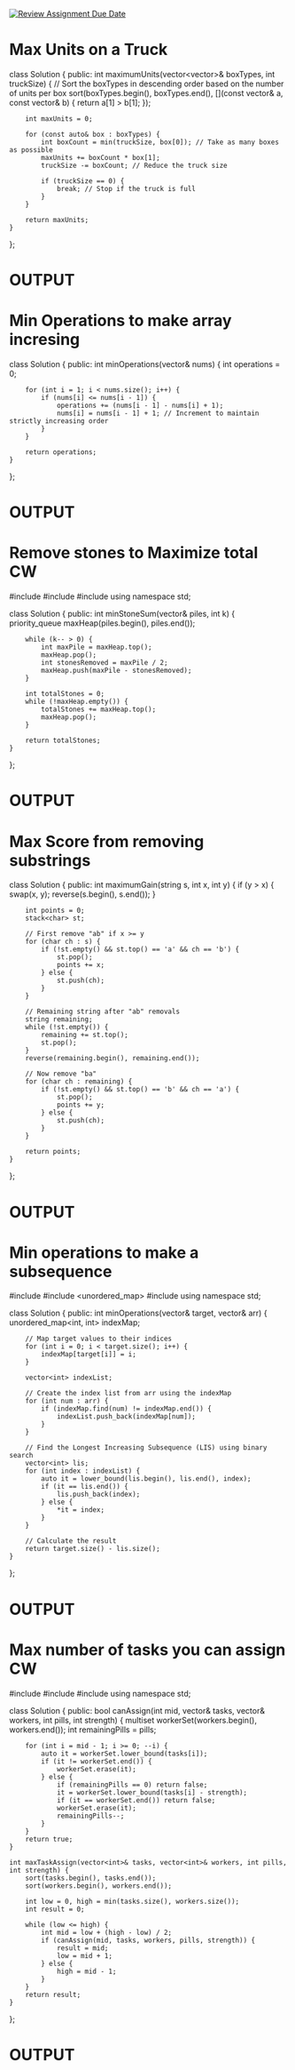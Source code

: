 [![Review Assignment Due Date](https://classroom.github.com/assets/deadline-readme-button-22041afd0340ce965d47ae6ef1cefeee28c7c493a6346c4f15d667ab976d596c.svg)](https://classroom.github.com/a/9RndFDpw)

# Max Units on a Truck	

class Solution {
public:
    int maximumUnits(vector<vector<int>>& boxTypes, int truckSize) {
        // Sort the boxTypes in descending order based on the number of units per box
        sort(boxTypes.begin(), boxTypes.end(), [](const vector<int>& a, const vector<int>& b) {
            return a[1] > b[1];
        });

        int maxUnits = 0;

        for (const auto& box : boxTypes) {
            int boxCount = min(truckSize, box[0]); // Take as many boxes as possible
            maxUnits += boxCount * box[1];
            truckSize -= boxCount; // Reduce the truck size
            
            if (truckSize == 0) {
                break; // Stop if the truck is full
            }
        }

        return maxUnits;
    }
};


# OUTPUT

# Min Operations to make array incresing	

class Solution {
public:
    int minOperations(vector<int>& nums) {
        int operations = 0;

        for (int i = 1; i < nums.size(); i++) {
            if (nums[i] <= nums[i - 1]) {
                operations += (nums[i - 1] - nums[i] + 1);
                nums[i] = nums[i - 1] + 1; // Increment to maintain strictly increasing order
            }
        }

        return operations;
    }
};


# OUTPUT

# Remove stones to Maximize total	CW	

#include <iostream>
#include <vector>
#include <queue>
using namespace std;

class Solution {
public:
    int minStoneSum(vector<int>& piles, int k) {
        priority_queue<int> maxHeap(piles.begin(), piles.end());

        while (k-- > 0) {
            int maxPile = maxHeap.top();
            maxHeap.pop();
            int stonesRemoved = maxPile / 2;
            maxHeap.push(maxPile - stonesRemoved);
        }

        int totalStones = 0;
        while (!maxHeap.empty()) {
            totalStones += maxHeap.top();
            maxHeap.pop();
        }

        return totalStones;
    }
};


# OUTPUT
# Max Score from removing substrings	

class Solution {
public:
    int maximumGain(string s, int x, int y) {
        if (y > x) {
            swap(x, y);
            reverse(s.begin(), s.end());
        }
        
        int points = 0;
        stack<char> st;

        // First remove "ab" if x >= y
        for (char ch : s) {
            if (!st.empty() && st.top() == 'a' && ch == 'b') {
                st.pop();
                points += x;
            } else {
                st.push(ch);
            }
        }

        // Remaining string after "ab" removals
        string remaining;
        while (!st.empty()) {
            remaining += st.top();
            st.pop();
        }
        reverse(remaining.begin(), remaining.end());

        // Now remove "ba"
        for (char ch : remaining) {
            if (!st.empty() && st.top() == 'b' && ch == 'a') {
                st.pop();
                points += y;
            } else {
                st.push(ch);
            }
        }

        return points;
    }
};


# OUTPUT
# Min operations to make a subsequence	

#include <vector>
#include <unordered_map>
#include <algorithm>
using namespace std;

class Solution {
public:
    int minOperations(vector<int>& target, vector<int>& arr) {
        unordered_map<int, int> indexMap;
        
        // Map target values to their indices
        for (int i = 0; i < target.size(); i++) {
            indexMap[target[i]] = i;
        }
        
        vector<int> indexList;
        
        // Create the index list from arr using the indexMap
        for (int num : arr) {
            if (indexMap.find(num) != indexMap.end()) {
                indexList.push_back(indexMap[num]);
            }
        }
        
        // Find the Longest Increasing Subsequence (LIS) using binary search
        vector<int> lis;
        for (int index : indexList) {
            auto it = lower_bound(lis.begin(), lis.end(), index);
            if (it == lis.end()) {
                lis.push_back(index);
            } else {
                *it = index;
            }
        }
        
        // Calculate the result
        return target.size() - lis.size();
    }
};


# OUTPUT
# Max number of tasks you can assign	CW

#include <vector>
#include <algorithm>
#include <set>
using namespace std;

class Solution {
public:
    bool canAssign(int mid, vector<int>& tasks, vector<int>& workers, int pills, int strength) {
        multiset<int> workerSet(workers.begin(), workers.end());
        int remainingPills = pills;

        for (int i = mid - 1; i >= 0; --i) {
            auto it = workerSet.lower_bound(tasks[i]);
            if (it != workerSet.end()) {
                workerSet.erase(it);
            } else {
                if (remainingPills == 0) return false;
                it = workerSet.lower_bound(tasks[i] - strength);
                if (it == workerSet.end()) return false;
                workerSet.erase(it);
                remainingPills--;
            }
        }
        return true;
    }

    int maxTaskAssign(vector<int>& tasks, vector<int>& workers, int pills, int strength) {
        sort(tasks.begin(), tasks.end());
        sort(workers.begin(), workers.end());
        
        int low = 0, high = min(tasks.size(), workers.size());
        int result = 0;

        while (low <= high) {
            int mid = low + (high - low) / 2;
            if (canAssign(mid, tasks, workers, pills, strength)) {
                result = mid;
                low = mid + 1;
            } else {
                high = mid - 1;
            }
        }
        return result;
    }
};


# OUTPUT
